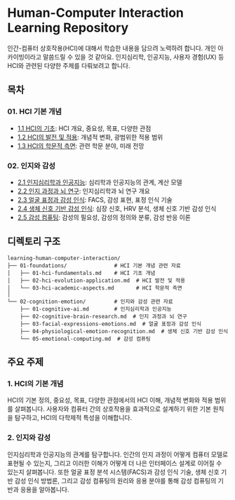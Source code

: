 # Human-Computer Interaction Learning Repository

인간-컴퓨터 상호작용(HCI)에 대해서 학습한 내용을 담으려 노력하려 합니다. 개인 아카이빙이라고 말씀드릴 수 있을 것 같아요.
인지심리학, 인공지능, 사용자 경험(UX) 등 HCI와 관련된 다양한 주제를 다뤄보려고 합니다.

## 목차

### 01. HCI 기본 개념
- [1.1 HCI의 기초](01-foundations/01-hci-fundamentals.md): HCI 개요, 중요성, 목표, 다양한 관점
- [1.2 HCI의 발전 및 적용](01-foundations/02-hci-evolution-application.md): 개념적 변화, 광범위한 적용 범위
- [1.3 HCI의 학문적 측면](01-foundations/03-hci-academic-aspects.md): 관련 학문 분야, 미래 전망

### 02. 인지와 감성
- [2.1 인지심리학과 인공지능](02-cognition-emotion/01-cognitive-ai.md): 심리학과 인공지능의 관계, 계산 모델
- [2.2 인지 과정과 뇌 연구](02-cognition-emotion/02-cognitive-brain-research.md): 인지심리학과 뇌 연구 개요
- [2.3 얼굴 표정과 감성 인식](02-cognition-emotion/03-facial-expressions-emotions.md): FACS, 감성 표현, 표정 인식 기술
- [2.4 생체 신호 기반 감성 인식](02-cognition-emotion/04-physiological-emotion-recognition.md): 심장 신호, HRV 분석, 생체 신호 기반 감성 인식
- [2.5 감성 컴퓨팅](02-cognition-emotion/05-emotional-computing.md): 감성의 필요성, 감성의 정의와 분류, 감성 반응 이론

## 디렉토리 구조

```
learning-human-computer-interaction/
├── 01-foundations/               # HCI 기본 개념 관련 자료
│   ├── 01-hci-fundamentals.md    # HCI 기초 개념
│   ├── 02-hci-evolution-application.md  # HCI 발전 및 적용
│   └── 03-hci-academic-aspects.md       # HCI 학문적 측면
│
└── 02-cognition-emotion/         # 인지와 감성 관련 자료
    ├── 01-cognitive-ai.md        # 인지심리학과 인공지능
    ├── 02-cognitive-brain-research.md  # 인지 과정과 뇌 연구
    ├── 03-facial-expressions-emotions.md  # 얼굴 표정과 감성 인식
    ├── 04-physiological-emotion-recognition.md  # 생체 신호 기반 감성 인식
    └── 05-emotional-computing.md  # 감성 컴퓨팅
```

## 주요 주제

### 1. HCI의 기본 개념

HCI의 기본 정의, 중요성, 목표, 다양한 관점에서의 HCI 이해, 개념적 변화와 적용 범위를 살펴봅니다. 사용자와 컴퓨터 간의 상호작용을 효과적으로 설계하기 위한 기본 원칙을 탐구하고, HCI의 다학제적 특성을 이해합니다.

### 2. 인지와 감성

인지심리학과 인공지능의 관계를 탐구합니다. 인간의 인지 과정이 어떻게 컴퓨터 모델로 표현될 수 있는지, 그리고 이러한 이해가 어떻게 더 나은 인터페이스 설계로 이어질 수 있는지 살펴봅니다. 또한 얼굴 표정 분석 시스템(FACS)과 감성 인식 기술, 생체 신호 기반 감성 인식 방법론, 그리고 감성 컴퓨팅의 원리와 응용 분야를 통해 감성 컴퓨팅의 기반과 응용을 알아봅니다.
